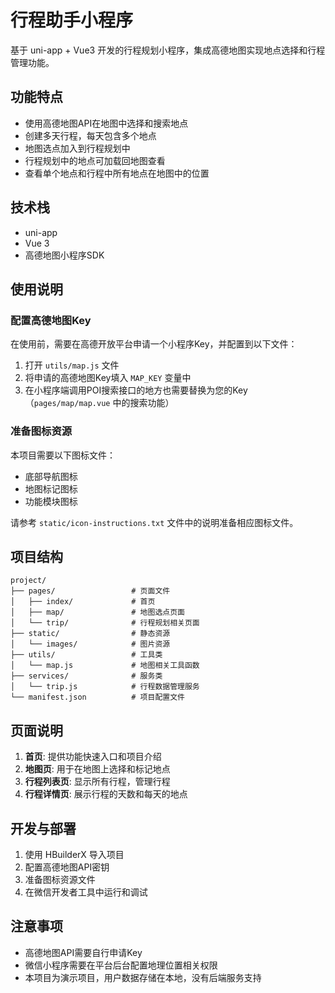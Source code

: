 # 行程助手小程序

基于 uni-app + Vue3 开发的行程规划小程序，集成高德地图实现地点选择和行程管理功能。

## 功能特点

- 使用高德地图API在地图中选择和搜索地点
- 创建多天行程，每天包含多个地点
- 地图选点加入到行程规划中
- 行程规划中的地点可加载回地图查看
- 查看单个地点和行程中所有地点在地图中的位置

## 技术栈

- uni-app
- Vue 3
- 高德地图小程序SDK

## 使用说明

### 配置高德地图Key

在使用前，需要在高德开放平台申请一个小程序Key，并配置到以下文件：

1. 打开 `utils/map.js` 文件
2. 将申请的高德地图Key填入 `MAP_KEY` 变量中
3. 在小程序端调用POI搜索接口的地方也需要替换为您的Key（`pages/map/map.vue` 中的搜索功能）

### 准备图标资源

本项目需要以下图标文件：
- 底部导航图标
- 地图标记图标
- 功能模块图标

请参考 `static/icon-instructions.txt` 文件中的说明准备相应图标文件。

## 项目结构

```
project/
├── pages/                 # 页面文件
│   ├── index/             # 首页
│   ├── map/               # 地图选点页面
│   └── trip/              # 行程规划相关页面
├── static/                # 静态资源
│   └── images/            # 图片资源
├── utils/                 # 工具类
│   └── map.js             # 地图相关工具函数
├── services/              # 服务类
│   └── trip.js            # 行程数据管理服务
└── manifest.json          # 项目配置文件
```

## 页面说明

1. **首页**: 提供功能快速入口和项目介绍
2. **地图页**: 用于在地图上选择和标记地点
3. **行程列表页**: 显示所有行程，管理行程
4. **行程详情页**: 展示行程的天数和每天的地点

## 开发与部署

1. 使用 HBuilderX 导入项目
2. 配置高德地图API密钥
3. 准备图标资源文件
4. 在微信开发者工具中运行和调试

## 注意事项

- 高德地图API需要自行申请Key
- 微信小程序需要在平台后台配置地理位置相关权限
- 本项目为演示项目，用户数据存储在本地，没有后端服务支持 